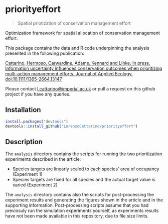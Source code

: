 # priorityeffort

> Spatial priotization of conservation management effort

Optimization framework for spatial allocation of conservation management effort.

This package contains the data and R code underpinning the analysis presented in the following publication:

[Cattarino, Hermoso, Carwardine, Adams, Kennard and Linke. In press. Information uncertainty influences conservation outcomes when prioritizing multi-action management efforts. Journal of Applied Ecology. doi:10.1111/1365-2664.13147](http://onlinelibrary.wiley.com/doi/10.1111/1365-2664.13147/full)

Please contact l.cattarino@imperial.ac.uk or pull a request on this github project if you have any queries.

## Installation
```r
install.packages("devtools")
devtools::install_github("LorenzoCattarino/priorityeffort")
```

## Description

The `analysis` directory contains the scripts for running the two prioritization experiments described in the article:
* Species targets are linearly scaled to each species' area of occupancy (Experiment 1)
* Species targets are fixed for all species and the actual target value is varied (Experiment 2) 

The `analysis` directory contains also the scripts for post-processing the experiment results and generating the figures shown in the article and in the supporting information. Post-processing scripts assume that you had previosuly run the simulation experiments yourself, as experiments results have not been made available in this repository, due to file size limits. 
